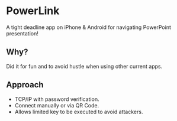 # PowerLink
A tight deadline app on iPhone & Android for navigating PowerPoint presentation!

## Why?
Did it for fun and to avoid hustle when using other current apps.

## Approach
- TCP/IP with password verification.
- Connect manually or via QR Code.
- Allows limited key to be executed to avoid attackers.
